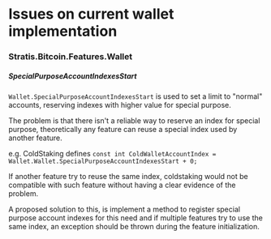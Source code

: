 # Issues on current wallet implementation

### Stratis.Bitcoin.Features.Wallet

##### SpecialPurposeAccountIndexesStart

`Wallet.SpecialPurposeAccountIndexesStart` is used to set a limit to "normal" accounts, reserving
indexes with higher value for special purpose.

The problem is that there isn't a reliable way to reserve an index for special purpose, theoretically
any feature can reuse a special index used by another feature. 

e.g. ColdStaking defines
`const int ColdWalletAccountIndex = Wallet.Wallet.SpecialPurposeAccountIndexesStart + 0;`

If another feature try to reuse the same index, coldstaking would not be compatible with such feature without having a clear evidence of the problem.

A proposed solution to this, is implement a method to register special purpose account indexes for this need and if multiple features try to use the same index, an exception should be thrown during the feature initialization.